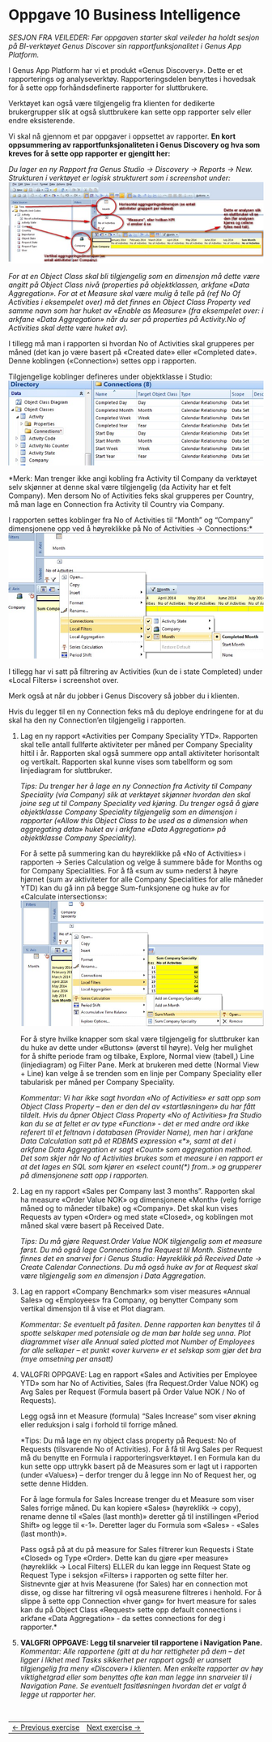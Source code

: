 # Oppgave 10 Business Intelligence
*SESJON FRA VEILEDER: Før oppgaven starter skal veileder ha holdt sesjon på BI-verktøyet Genus Discover sin rapportfunksjonalitet i Genus App Platform.*

I Genus App Platform har vi et produkt «Genus Discovery». Dette er et rapporterings og analyseverktøy. Rapporteringsdelen benyttes i hovedsak for å sette opp forhåndsdefinerte rapporter  for sluttbrukere. 

Verktøyet kan også være tilgjengelig fra klienten for dedikerte brukergrupper slik at også sluttbrukere kan sette opp rapporter selv eller endre eksisterende.

Vi skal nå gjennom et par oppgaver i oppsettet av rapporter. **En kort oppsummering av rapportfunksjonaliteten i Genus Discovery og hva som kreves for å sette opp rapporter er gjengitt her:**

*Du lager en ny Rapport fra Genus Studio -> Discovery -> Reports -> New. Strukturen i verktøyet er logisk strukturert som i screenshot under:*
![oppg10fig1.JPG](media/oppg10fig1.JPG)
 
*For at en Object Class skal bli tilgjengelig som en dimensjon må dette være angitt på Object Class nivå (properties på objektklassen, arkfane «Data Aggregation». For at et Measure skal være mulig å telle på (ref No Of Activities i eksempelet over) må det finnes en Object Class Property ved samme navn som har huket av «Enable as  Measure» (fra eksempelet over: i arkfane «Data Aggregation» når du ser på properties på Activity.No of Activities skal dette være huket av).*

I tillegg må man i rapporten si hvordan No of Activities skal grupperes per måned (det kan jo være basert på «Created date» eller «Completed date». Denne koblingen («Connection») settes opp i rapporten. 

Tilgjengelige koblinger defineres under objektklasse i Studio:
![oppg10fig2.JPG](media/oppg10fig2.JPG)
 
*Merk: Man trenger ikke angi kobling fra Activity til Company da verktøyet selv skjønner at denne skal være tilgjengelig (da Activity har et felt Company). Men dersom No of Activities feks skal grupperes per Country, må man lage en Connection fra Activity til Country via Company.

I rapporten settes koblinger fra No of Activities til “Month” og “Company” dimensjonene opp ved å høyreklikke på No of Activities -> Connections:*
 ![oppg10fig3.JPG](media/oppg10fig3.JPG)

I tillegg har vi satt på filtrering av Activities (kun de i state Completed) under «Local Filters» i screenshot over.

Merk også at når du jobber i Genus Discovery så jobber du i klienten. 

Hvis du legger til en ny Connection feks må du deploye endringene for at du skal ha den ny Connection’en tilgjengelig i rapporten.

1. Lag en ny rapport «Activities per Company Speciality YTD». Rapporten
skal telle antall fullførte aktiviteter per måned per Company Speciality hittil i år. Rapporten skal også summere opp antall aktiviteter horisontalt og vertikalt. Rapporten skal kunne vises som tabellform og som linjediagram for sluttbruker. 

   *Tips: Du trenger her å lage en ny Connection fra Activity til Company Speciality (via Company) slik at verktøyet skjønner hvordan den skal joine seg ut til Company Speciality ved kjøring. Du trenger også å gjøre objektklasse Company Speciality tilgjengelig som en dimensjon i rapporter («Allow this Object Class to be used as a dimension when aggregating data» huket av i arkfane «Data Aggregation» på objektklasse Company Speciality).*

   For å sette på summering kan du høyreklikke på «No of Activities» i rapporten -> Series Calculation og velge å summere både for Months og for Company Specialities. For å få «sum av sum» nederst å høyre hjørnet (sum av aktiviteter for alle Company Specialities for alle måneder YTD) kan du gå inn på begge Sum-funksjonene og huke av for «Calculate intersections»:
  ![oppg10fig4.JPG](media/oppg10fig4.JPG)
 
   For å styre hvilke knapper som skal være tilgjengelig for sluttbruker kan du huke av dette under «Buttons» (øverst til høyre). Velg her mulighet for å shifte periode fram og tilbake, Explore, Normal view (tabell,) Line (linjediagram) og Filter Pane. Merk at brukeren med dette (Normal View + Line) kan velge å se trenden som en linje per Company Speciality eller tabularisk per måned per Company Speciality.

   *Kommentar: Vi har ikke sagt hvordan «No of Activities» er satt opp som Object Class Property – den er den del av «startløsningen» du har fått tildelt. Hvis du åpner Object Class Property «No of Activities» fra Studio kan du se at feltet er av type «Function» - det er med andre ord ikke referert til et feltnavn i databasen (Provider Name), men har i arkfane Data Calculation satt på et RDBMS expression «\*», samt at det i arkfane Data Aggregation er sagt «Count» som aggregation method. Det som skjer når No of Activities brukes som et measure i en rapport er at det lages en SQL som kjører en «select count(\*) from..» og grupperer på dimensjonene satt opp i rapporten.*

2. Lag en ny rapport «Sales per Company last 3 months”. Rapporten skal ha measure «Order Value NOK» og dimensjonene «Month» (velg forrige måned og to måneder tilbake) og «Company». Det skal kun vises Requests av typen «Order» og med state «Closed», og koblingen mot måned skal være basert på Received Date.

   *Tips: Du må gjøre Request.Order Value NOK tilgjengelig som et measure først. Du må også lage Connections fra Request til Month. Sistnevnte finnes det en snarvei for i Genus Studio: Høyreklikk på Received Date -> Create Calendar Connections. Du må også huke av for at Request skal være tilgjengelig som en dimensjon i Data Aggregation.*

3. Lag en rapport «Company Benchmark» som viser measures «Annual Sales» og «Employees» fra Company, og benytter Company som vertikal dimensjon til å vise et Plot diagram.

   *Kommentar: Se eventuelt på fasiten. Denne rapporten kan benyttes til å spotte selskaper med potensiale og de man bør holde seg unna. Plot diagrammet viser alle Annual saled plotted mot Number of Employees for alle selkaper – et punkt «over kurven» er et selskap som gjør det bra (mye omsetning per ansatt)*

4. VALGFRI OPPGAVE: Lag en rapport «Sales and Activities per Employee YTD» som har No of Activities, Sales (fra Request.Order Value NOK) og Avg Sales per Request (Formula basert på Order Value NOK / No of Requests).

   Legg også inn et Measure (formula) “Sales Increase” som viser økning eller reduksjon i salg i forhold til forrige måned.

   *Tips: Du må lage en ny object class property på Request: No of Requests (tilsvarende No of Activities). For å få til Avg Sales per Request må du benytte en Formula i rapporteringsverktøyet. I en Formula kan du kun sette opp uttrykk basert på de Measures som er lagt ut i rapporten (under «Values») – derfor trenger du å legge inn No of Request her, og sette denne Hidden.

   For å lage formula for Sales Increase trenger du et Measure som viser Sales forrige måned. Du kan kopiere «Sales» (høyreklikk -> copy), rename denne til «Sales (last month)» deretter gå til instillingen «Period Shift» og legge til «-1». Deretter lager du Formula som «Sales» - «Sales (last month)».

   Pass også på at du på measure for Sales filtrerer kun Requests i State «Closed» og Type «Order». Dette kan du gjøre «per measure» (høyreklikk -> Local Filters) ELLER du kan legge inn Request State og Request Type i seksjon «Filters» i rapporten og sette filter her. Sistnevnte gjør at hvis Measurene (for Sales) har en connection mot disse, og disse har filtrering vil også measurene filtreres i henhold. For å slippe å sette opp Connection «hver gang» for hvert measure for sales kan du på Object Class «Request» sette opp default connections i arkfane «Data Aggregation» - da settes connections for deg i rapporter.*

5. **VALGFRI OPPGAVE: Legg til snarveier til rapportene i Navigation Pane.**
   *Kommentar: Alle rapportene (gitt at du har rettigheter på dem – det ligger i likhet med Tasks sikkerhet per rapport også) er uansett tilgjengelig fra meny «Discover» i klienten. Men enkelte rapporter av høy viktighetgrad eller som benyttes ofte kan man legge inn snarveier til i Navigation Pane. Se eventuelt fasitløsningen hvordan det er valgt å legge ut rapporter her.*

<br>
<table>
   <tr><td><a href="oppgave-09.md"><- Previous exercise</a></td><td align="right"><a href="oppgave-11.md">Next exercise -></a></td></tr>
</table>
